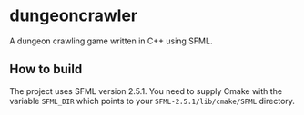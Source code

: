 # dungeoncrawler

A dungeon crawling game written in C++ using SFML.

## How to build

The project uses SFML version 2.5.1. You need to supply Cmake with the variable `SFML_DIR` which points to your `SFML-2.5.1/lib/cmake/SFML` directory.